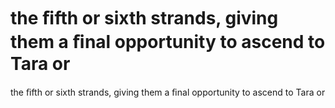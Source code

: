 # the ﬁfth or sixth strands, giving them a ﬁnal opportunity to ascend to Tara or

the ﬁfth or sixth strands, giving them a ﬁnal opportunity to ascend to Tara or